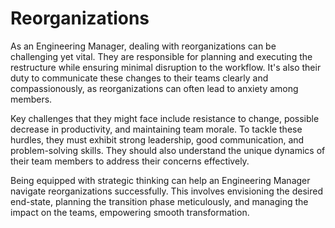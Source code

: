 #  Reorganizations

As an Engineering Manager, dealing with reorganizations can be challenging yet vital. They are responsible for planning and executing the restructure while ensuring minimal disruption to the workflow. It's also their duty to communicate these changes to their teams clearly and compassionously, as reorganizations can often lead to anxiety among members.

Key challenges that they might face include resistance to change, possible decrease in productivity, and maintaining team morale. To tackle these hurdles, they must exhibit strong leadership, good communication, and problem-solving skills. They should also understand the unique dynamics of their team members to address their concerns effectively.

Being equipped with strategic thinking can help an Engineering Manager navigate reorganizations successfully. This involves envisioning the desired end-state, planning the transition phase meticulously, and managing the impact on the teams, empowering smooth transformation.